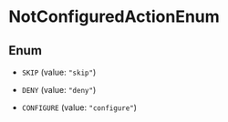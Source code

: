 

# NotConfiguredActionEnum

## Enum


* `SKIP` (value: `"skip"`)

* `DENY` (value: `"deny"`)

* `CONFIGURE` (value: `"configure"`)



